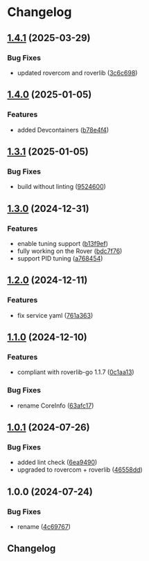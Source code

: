 # Changelog

## [1.4.1](https://github.com/VU-ASE/controller/compare/v1.4.0...v1.4.1) (2025-03-29)


### Bug Fixes

* updated rovercom and roverlib ([3c6c698](https://github.com/VU-ASE/controller/commit/3c6c698cb12970a33b1ffe50aec29530365d5bc7))

## [1.4.0](https://github.com/VU-ASE/controller/compare/v1.3.1...v1.4.0) (2025-01-05)


### Features

* added Devcontainers ([b78e4f4](https://github.com/VU-ASE/controller/commit/b78e4f41edfac14b21706df6be62353afa099985))

## [1.3.1](https://github.com/VU-ASE/controller/compare/v1.3.0...v1.3.1) (2025-01-05)


### Bug Fixes

* build without linting ([9524600](https://github.com/VU-ASE/controller/commit/952460011a0f40a92e27813d57567e5e48837833))

## [1.3.0](https://github.com/VU-ASE/controller/compare/v1.2.0...v1.3.0) (2024-12-31)


### Features

* enable tuning support ([b13f9ef](https://github.com/VU-ASE/controller/commit/b13f9ef011491d3ab792ffdac27c57ceddebf0ab))
* fully working on the Rover ([bdc7f76](https://github.com/VU-ASE/controller/commit/bdc7f76ecdd355227c97f7b783672b8f0c569039))
* support PID tuning ([a768454](https://github.com/VU-ASE/controller/commit/a7684542468083673b417bf6653b58dd43529289))

## [1.2.0](https://github.com/VU-ASE/controller/compare/v1.1.0...v1.2.0) (2024-12-11)


### Features

* fix service yaml ([761a363](https://github.com/VU-ASE/controller/commit/761a3631d376d0cf444373774a7c050c431d32d5))

## [1.1.0](https://github.com/VU-ASE/controller/compare/v1.0.1...v1.1.0) (2024-12-10)


### Features

* compliant with roverlib-go 1.1.7 ([0c1aa13](https://github.com/VU-ASE/controller/commit/0c1aa132263989cd73ea241a7ccb4970b8f550e9))


### Bug Fixes

* rename CoreInfo ([63afc17](https://github.com/VU-ASE/controller/commit/63afc175b3f4d10ff84ec794c00b2544ff7963ee))

## [1.0.1](https://github.com/VU-ASE/controller/compare/v1.0.0...v1.0.1) (2024-07-26)


### Bug Fixes

* added lint check ([6ea9490](https://github.com/VU-ASE/controller/commit/6ea9490fd19eea3d4671809b20c82b231dbfc089))
* upgraded to rovercom + roverlib ([46558dd](https://github.com/VU-ASE/controller/commit/46558dd6660bc44c636c47f9824a578d36e3c5c3))

## 1.0.0 (2024-07-24)


### Bug Fixes

* rename ([4c69767](https://github.com/VU-ASE/controller/commit/4c69767fccce2586a566c234644cec5c5a6f33ff))

## Changelog

